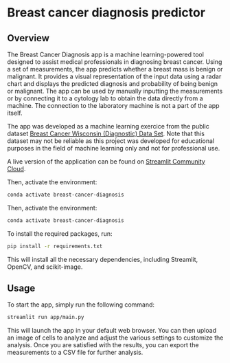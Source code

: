 # Breast cancer diagnosis predictor

## Overview

The Breast Cancer Diagnosis app is a machine learning-powered tool designed to assist medical professionals in diagnosing breast cancer. Using a set of measurements, the app predicts whether a breast mass is benign or malignant. It provides a visual representation of the input data using a radar chart and displays the predicted diagnosis and probability of being benign or malignant. The app can be used by manually inputting the measurements or by connecting it to a cytology lab to obtain the data directly from a machine. The connection to the laboratory machine is not a part of the app itself.

The app was developed as a machine learning exercice from the public dataset [Breast Cancer Wisconsin (Diagnostic) Data Set](https://www.kaggle.com/datasets/uciml/breast-cancer-wisconsin-data). Note that this dataset may not be reliable as this project was developed for educational purposes in the field of machine learning only and not for professional use.

A live version of the application can be found on [Streamlit Community Cloud](https://alejandro-ao-streamlit-cancer-predict-appmain-uitjy1.streamlit.app/). 

Then, activate the environment:

```bash
conda activate breast-cancer-diagnosis
```

Then, activate the environment:

```bash
conda activate breast-cancer-diagnosis
```

To install the required packages, run:

```bash
pip install -r requirements.txt
```

This will install all the necessary dependencies, including Streamlit, OpenCV, and scikit-image.

## Usage
To start the app, simply run the following command:

```bash
streamlit run app/main.py
```

This will launch the app in your default web browser. You can then upload an image of cells to analyze and adjust the various settings to customize the analysis. Once you are satisfied with the results, you can export the measurements to a CSV file for further analysis.
